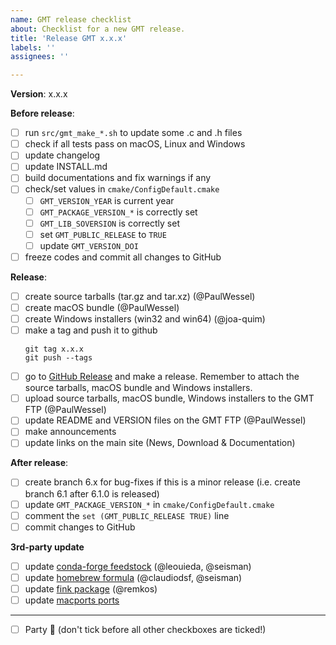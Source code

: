 ```yaml
---
name: GMT release checklist
about: Checklist for a new GMT release.
title: 'Release GMT x.x.x'
labels: ''
assignees: ''

---
```


**Version**:  x.x.x

**Before release**:

- [ ] run `src/gmt_make_*.sh` to update some .c and .h files
- [ ] check if all tests pass on macOS, Linux and Windows
- [ ] update changelog
- [ ] update INSTALL.md
- [ ] build documentations and fix warnings if any
- [ ] check/set values in `cmake/ConfigDefault.cmake`
    - [ ] `GMT_VERSION_YEAR` is current year
    - [ ] `GMT_PACKAGE_VERSION_*` is correctly set
    - [ ] `GMT_LIB_SOVERSION` is correctly set
    - [ ] set `GMT_PUBLIC_RELEASE` to `TRUE`
    - [ ] update `GMT_VERSION_DOI`
- [ ] freeze codes and commit all changes to GitHub

**Release**:

- [ ] create source tarballs (tar.gz and tar.xz) (@PaulWessel)
- [ ] create macOS bundle (@PaulWessel)
- [ ] create Windows installers (win32 and win64) (@joa-quim)
- [ ] make a tag and push it to github
    ```
    git tag x.x.x
    git push --tags
    ```
- [ ] go to [GitHub Release](https://github.com/GenericMappingTools/gmt/releases) and make a release. Remember to attach the source tarballs, macOS bundle and Windows installers.
- [ ] upload source tarballs, macOS bundle, Windows installers to the GMT FTP (@PaulWessel)
- [ ] update README and VERSION files on the GMT FTP (@PaulWessel)
- [ ] make announcements
- [ ] update links on the main site (News, Download & Documentation)

**After release**:

- [ ] create branch 6.x for bug-fixes if this is a minor release (i.e. create branch 6.1 after 6.1.0 is released)
- [ ] update `GMT_PACKAGE_VERSION_*` in `cmake/ConfigDefault.cmake`
- [ ] comment the `set (GMT_PUBLIC_RELEASE TRUE)` line
- [ ] commit changes to GitHub

**3rd-party update**

- [ ] update [conda-forge feedstock](https://github.com/conda-forge/gmt-feedstock) (@leouieda, @seisman)
- [ ] update [homebrew formula](https://github.com/Homebrew/homebrew-core/blob/master/Formula/gmt.rb) (@claudiodsf, @seisman)
- [ ] update [fink package](https://github.com/fink/fink-distributions/blob/master/10.9-libcxx/stable/main/finkinfo/sci/) (@remkos)
- [ ] update [macports ports](https://github.com/macports/macports-ports/tree/master/science)

---

- [ ] Party :tada: (don't tick before all other checkboxes are ticked!)
